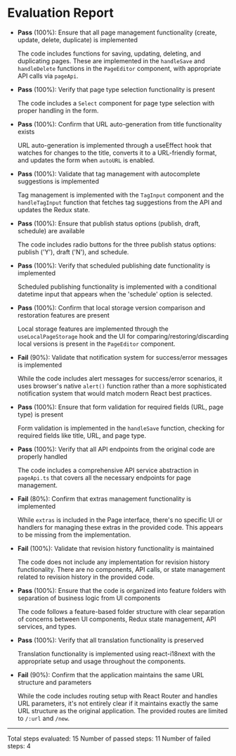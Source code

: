 # Evaluation Report

- **Pass** (100%): Ensure that all page management functionality (create, update, delete, duplicate) is implemented

  The code includes functions for saving, updating, deleting, and duplicating pages. These are implemented in the `handleSave` and `handleDelete` functions in the `PageEditor` component, with appropriate API calls via `pageApi`.

- **Pass** (100%): Verify that page type selection functionality is present

  The code includes a `Select` component for page type selection with proper handling in the form.

- **Pass** (100%): Confirm that URL auto-generation from title functionality exists

  URL auto-generation is implemented through a useEffect hook that watches for changes to the title, converts it to a URL-friendly format, and updates the form when `autoURL` is enabled.

- **Pass** (100%): Validate that tag management with autocomplete suggestions is implemented

  Tag management is implemented with the `TagInput` component and the `handleTagInput` function that fetches tag suggestions from the API and updates the Redux state.

- **Pass** (100%): Ensure that publish status options (publish, draft, schedule) are available

  The code includes radio buttons for the three publish status options: publish ('Y'), draft ('N'), and schedule.

- **Pass** (100%): Verify that scheduled publishing date functionality is implemented

  Scheduled publishing functionality is implemented with a conditional datetime input that appears when the 'schedule' option is selected.

- **Pass** (100%): Confirm that local storage version comparison and restoration features are present

  Local storage features are implemented through the `useLocalPageStorage` hook and the UI for comparing/restoring/discarding local versions is present in the `PageEditor` component.

- **Fail** (90%): Validate that notification system for success/error messages is implemented

  While the code includes alert messages for success/error scenarios, it uses browser's native `alert()` function rather than a more sophisticated notification system that would match modern React best practices.

- **Pass** (100%): Ensure that form validation for required fields (URL, page type) is present

  Form validation is implemented in the `handleSave` function, checking for required fields like title, URL, and page type.

- **Pass** (100%): Verify that all API endpoints from the original code are properly handled

  The code includes a comprehensive API service abstraction in `pageApi.ts` that covers all the necessary endpoints for page management.

- **Fail** (80%): Confirm that extras management functionality is implemented

  While `extras` is included in the Page interface, there's no specific UI or handlers for managing these extras in the provided code. This appears to be missing from the implementation.

- **Fail** (100%): Validate that revision history functionality is maintained

  The code does not include any implementation for revision history functionality. There are no components, API calls, or state management related to revision history in the provided code.

- **Pass** (100%): Ensure that the code is organized into feature folders with separation of business logic from UI components

  The code follows a feature-based folder structure with clear separation of concerns between UI components, Redux state management, API services, and types.

- **Pass** (100%): Verify that all translation functionality is preserved

  Translation functionality is implemented using react-i18next with the appropriate setup and usage throughout the components.

- **Fail** (90%): Confirm that the application maintains the same URL structure and parameters

  While the code includes routing setup with React Router and handles URL parameters, it's not entirely clear if it maintains exactly the same URL structure as the original application. The provided routes are limited to `/:url` and `/new`.

---

Total steps evaluated: 15
Number of passed steps: 11
Number of failed steps: 4